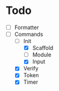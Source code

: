 # Todo

- [ ] Formatter
- [ ] Commands
  - [ ] Init
    - [x] Scaffold
    - [ ] Module
    - [x] Input
  - [x] Verify
  - [x] Token
  - [x] Timer
